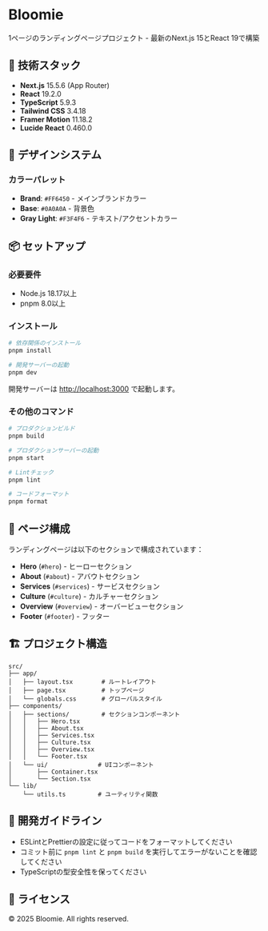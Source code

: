 # Bloomie

1ページのランディングページプロジェクト - 最新のNext.js 15とReact 19で構築

## 🚀 技術スタック

- **Next.js** 15.5.6 (App Router)
- **React** 19.2.0
- **TypeScript** 5.9.3
- **Tailwind CSS** 3.4.18
- **Framer Motion** 11.18.2
- **Lucide React** 0.460.0

## 🎨 デザインシステム

### カラーパレット
- **Brand**: `#FF6450` - メインブランドカラー
- **Base**: `#0A0A0A` - 背景色
- **Gray Light**: `#F3F4F6` - テキスト/アクセントカラー

## 📦 セットアップ

### 必要要件
- Node.js 18.17以上
- pnpm 8.0以上

### インストール

```bash
# 依存関係のインストール
pnpm install

# 開発サーバーの起動
pnpm dev
```

開発サーバーは [http://localhost:3000](http://localhost:3000) で起動します。

### その他のコマンド

```bash
# プロダクションビルド
pnpm build

# プロダクションサーバーの起動
pnpm start

# Lintチェック
pnpm lint

# コードフォーマット
pnpm format
```

## 📄 ページ構成

ランディングページは以下のセクションで構成されています：

- **Hero** (`#hero`) - ヒーローセクション
- **About** (`#about`) - アバウトセクション
- **Services** (`#services`) - サービスセクション
- **Culture** (`#culture`) - カルチャーセクション
- **Overview** (`#overview`) - オーバービューセクション
- **Footer** (`#footer`) - フッター

## 🏗️ プロジェクト構造

```
src/
├── app/
│   ├── layout.tsx        # ルートレイアウト
│   ├── page.tsx          # トップページ
│   └── globals.css       # グローバルスタイル
├── components/
│   ├── sections/         # セクションコンポーネント
│   │   ├── Hero.tsx
│   │   ├── About.tsx
│   │   ├── Services.tsx
│   │   ├── Culture.tsx
│   │   ├── Overview.tsx
│   │   └── Footer.tsx
│   └── ui/              # UIコンポーネント
│       ├── Container.tsx
│       └── Section.tsx
└── lib/
    └── utils.ts         # ユーティリティ関数
```

## 📝 開発ガイドライン

- ESLintとPrettierの設定に従ってコードをフォーマットしてください
- コミット前に `pnpm lint` と `pnpm build` を実行してエラーがないことを確認してください
- TypeScriptの型安全性を保ってください

## 📄 ライセンス

© 2025 Bloomie. All rights reserved.

